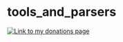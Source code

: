 # tools_and_parsers
[![Link to my donations page](https://www.paypalobjects.com/webstatic/en_US/btn/btn_donate_pp_142x27.png)](https://www.paypal.me/SRoyalty)

